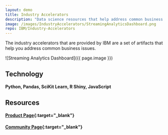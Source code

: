 ```yaml
---
layout: demo
title: Industry Accelerators
description: "Data science resources that help address common business problems"
image: /images/IndustryAccelerators/StreamingAnalyticsDashboard.png
repo: IBM/Industry-Accelerators
---
```


The industry accelerators that are provided by IBM are a set of artifacts that help you address common business issues.

![Streaming Analytics Dashboard]({{ page.image }})

## Technology

#### Python, Pandas, SciKit Learn, R Shiny, JavaScript

## Resources

#### [Product Page](https://www.ibm.com/support/producthub/icpdata/docs/view/industry-accelerators/SSQNUZ_current/cpd/svc/industry-accel-svc.html?t=Industry%2520accelerators&p=industry-accelerators){:target="_blank"}

#### [Community Page](https://community.ibm.com/community/user/cloudpakfordata/viewdocument/industry-accelerators-for-cloud-pak?CommunityKey=c0c16ff2-10ef-4b50-ae4c-57d769937235&tab=librarydocuments){:target="_blank"}